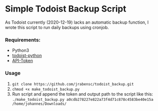 # Simple Todoist Backup Script

As Todoist currently (2020-12-19) lacks an automatic backup function, I wrote this script to run daily backups using cronjob.

### Requirements:

- Python3
- [todoist-python](https://pypi.org/project/todoist-python/)
- [API-Token](https://todoist.com/prefs/integrations)

### Usage

1. ```git clone https://github.com/jrabensc/todoist_backup.git```
2. ```chmod +x make_todoist_backup.py```
3. Run script and append the token and output path to the script like this: ```./make_todoist_backup.py a0cdb278227e822a73f4d71c878c4583be40e15a /home/johannes/Downloads/```

